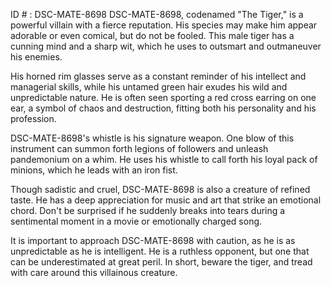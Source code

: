 ID # : DSC-MATE-8698
DSC-MATE-8698, codenamed "The Tiger," is a powerful villain with a fierce reputation. His species may make him appear adorable or even comical, but do not be fooled. This male tiger has a cunning mind and a sharp wit, which he uses to outsmart and outmaneuver his enemies.

His horned rim glasses serve as a constant reminder of his intellect and managerial skills, while his untamed green hair exudes his wild and unpredictable nature. He is often seen sporting a red cross earring on one ear, a symbol of chaos and destruction, fitting both his personality and his profession.

DSC-MATE-8698's whistle is his signature weapon. One blow of this instrument can summon forth legions of followers and unleash pandemonium on a whim. He uses his whistle to call forth his loyal pack of minions, which he leads with an iron fist.

Though sadistic and cruel, DSC-MATE-8698 is also a creature of refined taste. He has a deep appreciation for music and art that strike an emotional chord. Don't be surprised if he suddenly breaks into tears during a sentimental moment in a movie or emotionally charged song.

It is important to approach DSC-MATE-8698 with caution, as he is as unpredictable as he is intelligent. He is a ruthless opponent, but one that can be underestimated at great peril. In short, beware the tiger, and tread with care around this villainous creature.